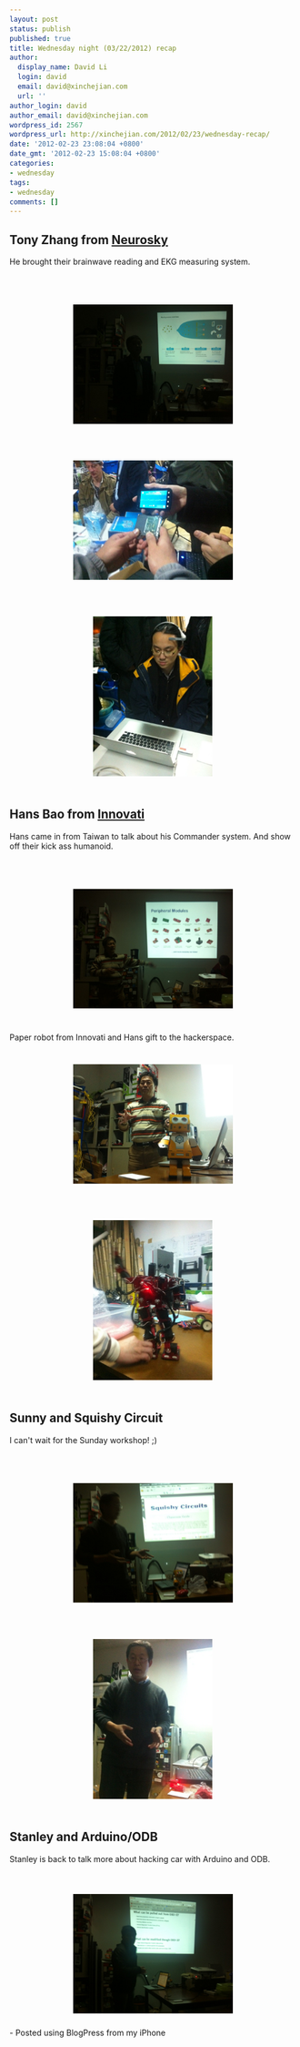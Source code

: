 ```yaml
---
layout: post
status: publish
published: true
title: Wednesday night (03/22/2012) recap
author:
  display_name: David Li
  login: david
  email: david@xinchejian.com
  url: ''
author_login: david
author_email: david@xinchejian.com
wordpress_id: 2567
wordpress_url: http://xinchejian.com/2012/02/23/wednesday-recap/
date: '2012-02-23 23:08:04 +0800'
date_gmt: '2012-02-23 15:08:04 +0800'
categories:
- wednesday
tags:
- wednesday
comments: []
---
```

<h2>Tony Zhang from <a href="http://neurosky.com/" target="_blank">Neurosky</a></h2></p>
<p>He brought their brainwave reading and EKG measuring system.</p>
<p><br /><br /><center><a href='/uploads/2012/02/6810EE56-4166-4A37-BA03-373955CFF3C84.jpg'><img src='/uploads/2012/02/6810EE56-4166-4A37-BA03-373955CFF3C84.jpg' border='0' width='281' height='210' style='margin:5px'></a></center><br /><br /><br /><center><a href='/uploads/2012/02/7DDFDB6C-B9D6-4C6F-BBB3-1AC2BCDE351C3.jpg'><img src='/uploads/2012/02/7DDFDB6C-B9D6-4C6F-BBB3-1AC2BCDE351C3.jpg' border='0' width='281' height='210' style='margin:5px'></a></center><br /><br /><br /><center><a href='/uploads/2012/02/0CF5A4E6-F243-494D-B252-4FA8A696E1862.jpg'><img src='/uploads/2012/02/0CF5A4E6-F243-494D-B252-4FA8A696E1862.jpg' border='0' width='210' height='281' style='margin:5px'></a></center><br /></p>
<h2>Hans Bao from <a href="http://Innovati.com.tw/" target="_blank">Innovati</a></h2> </p>
<p>Hans came in from Taiwan to talk about his Commander system. And show off their kick ass humanoid.</p>
<p><br /><br /><center><a href='/uploads/2012/02/302673C5-A6CB-433D-8066-F864C3C4DA6F5.jpg'><img src='/uploads/2012/02/302673C5-A6CB-433D-8066-F864C3C4DA6F5.jpg' border='0' width='281' height='210' style='margin:5px'></a></center><br /><br />
Paper robot from Innovati and Hans gift to the hackerspace.<br />
<br /><br /><center><a href='/uploads/2012/02/C1177C65-7057-4CC6-A205-F69BB3530F9410.jpg'><img src='/uploads/2012/02/C1177C65-7057-4CC6-A205-F69BB3530F9410.jpg' border='0' width='281' height='210' style='margin:5px'></a></center><br /><br /><br /><center><a href='/uploads/2012/02/A050789E-06E0-488E-A68A-ED76B36FD20F7.jpg'><img src='/uploads/2012/02/A050789E-06E0-488E-A68A-ED76B36FD20F7.jpg' border='0' width='210' height='281' style='margin:5px'></a></center><br /></p>
<h2>Sunny and Squishy Circuit</h2></p>
<p>I can't wait for the Sunday workshop! ;)</p>
<p><br /><br /><center><a href='/uploads/2012/02/0F250243-B903-4A57-9CE6-3BB9AC8E36F58.jpg'><img src='/uploads/2012/02/0F250243-B903-4A57-9CE6-3BB9AC8E36F58.jpg' border='0' width='281' height='210' style='margin:5px'></a></center><br /><br /><br /><center><a href='/uploads/2012/02/04DA6498-4F06-4BCB-B3C2-E6A0C8F89AF79.jpg'><img src='/uploads/2012/02/04DA6498-4F06-4BCB-B3C2-E6A0C8F89AF79.jpg' border='0' width='210' height='281' style='margin:5px'></a></center><br /></p>
<h2>Stanley and Arduino/ODB</h2></p>
<p>Stanley is back to talk more about hacking car with Arduino and ODB.<br />
<br /><br /><center><a href='/uploads/2012/02/F216E85C-04A0-4E90-AD7D-ABB1C28602D311.jpg'><img src='/uploads/2012/02/F216E85C-04A0-4E90-AD7D-ABB1C28602D311.jpg' border='0' width='281' height='210' style='margin:5px'></a></center><br />- Posted using BlogPress from my iPhone<br /></p>
